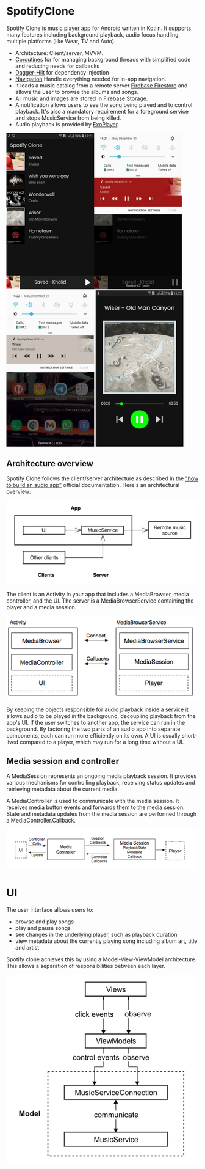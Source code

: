 # SpotifyClone
Spotify Clone is music player app for Android written in Kotlin. It supports many features including background playback, audio focus handling, multiple platforms (like Wear, TV and Auto).
* Architecture: Client/server, MVVM.
* [Coroutines][4] for for managing background threads with simplified code and reducing needs for callbacks
* [Dagger-Hilt][5] for dependency injection
* [Navigation][6] Handle everything needed for in-app navigation.
* It loads a music catalog from a remote server [Firebase Firestore][0] and allows the user to browse the albums and songs. 
* All music and images are stored in [Firebase Storage][2].
* A notification allows users to see the song being played and to control playback. It's also a mandatory requirement for a foreground service and stops MusicService from being killed.
* Audio playback is provided by [ExoPlayer][3].

<img src="screens/songs.jpg" width="230"/><img src="screens/not1.jpg" width="230"/><img src="screens/not2.jpg" width="230"/>
<img src="screens/song.jpg" width="230"/>
## Architecture overview
Spotify Clone follows the client/server architecture as described in the ["how to build an audio app"][1] official documentation.
Here's an architectural overview:

<img src="screens/arch.png" width="500"/>

The client is an Activity in your app that includes a MediaBrowser, media controller, and the UI. The server is a MediaBrowserService containing the player and a media session.

<img src="screens/audio-activity-and-service.png" width="500"/>

By keeping the objects responsible for audio playback inside a service it allows audio to be played in the background, decoupling playback from the app's UI.
If the user switches to another app, the service can run in the background. By factoring the two parts of an audio app into separate components, each can run more efficiently on its own. A UI is usually short-lived compared to a player, which may run for a long time without a UI.

## Media session and controller
A MediaSession represents an ongoing media playback session. It provides various mechanisms for controlling playback, receiving status updates and retrieving metadata about the current media.

A MediaController is used to communicate with the media session. It receives media button events and forwards them to the media session. State and metadata updates from the media session are performed through a MediaController.Callback.

<img src="screens/controller-and-session.png" width="500"/>

# UI
The user interface allows users to:
* browse and play songs
* play and pause songs
* see changes in the underlying player, such as playback duration
* view metadata about the currently playing song including album art, title and artist

Spotify clone achieves this by using a Model-View-ViewModel architecture. This allows a separation of responsibilities between each layer.

<img src="screens/9-mvvm.png" width="500"/>

[0]: https://firebase.google.com/docs/firestore
[1]: https://developer.android.com/guide/topics/media-apps/audio-app/building-an-audio-app
[2]: https://firebase.google.com/docs/storage
[3]: https://developer.android.com/guide/topics/media/exoplayer
[4]: https://kotlinlang.org/docs/reference/coroutines-overview.html
[5]: https://dagger.dev/hilt/
[6]: https://developer.android.com/guide/navigation/navigation-getting-started
